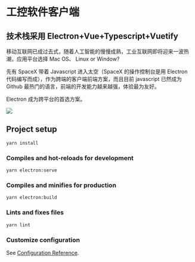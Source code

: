 # 工控软件客户端

## 技术栈采用 Electron+Vue+Typescript+Vuetify

移动互联网已成过去式，随着人工智能的慢慢成熟，工业互联网即将迎来一波热潮，应用平台选择 Mac OS、 Linux or Window?

先有 SpaceX 带着 Javascript 进入太空（SpaceX 的操作控制台是用 Electron 代码编写而成），作为跨端的客户端前端方案，而且目前 javascript 已然成为 Github 最热门的语言，前端的开发能力越来越强，体验最为友好。

Electron 成为跨平台的首选方案。

![](https://github.com/fantingsheng/industrial-control-app/blob/main/src/assets/screen.png)

## Project setup

```
yarn install
```

### Compiles and hot-reloads for development

```
yarn electron:serve
```

### Compiles and minifies for production

```
yarn electron:build
```

### Lints and fixes files

```
yarn lint
```

### Customize configuration

See [Configuration Reference](https://cli.vuejs.org/config/).
